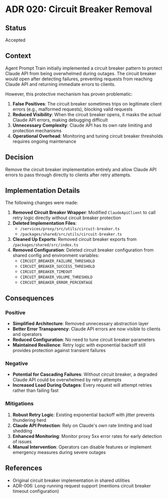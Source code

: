 # ADR 020: Circuit Breaker Removal

## Status

Accepted

## Context

Agent Prompt Train initially implemented a circuit breaker pattern to protect Claude API from being overwhelmed during outages. The circuit breaker would open after detecting failures, preventing requests from reaching Claude API and returning immediate errors to clients.

However, this protective mechanism has proven problematic:

1. **False Positives**: The circuit breaker sometimes trips on legitimate client errors (e.g., malformed requests), blocking valid requests
2. **Reduced Visibility**: When the circuit breaker opens, it masks the actual Claude API errors, making debugging difficult
3. **Unnecessary Complexity**: Claude API has its own rate limiting and protection mechanisms
4. **Operational Overhead**: Monitoring and tuning circuit breaker thresholds requires ongoing maintenance

## Decision

Remove the circuit breaker implementation entirely and allow Claude API errors to pass through directly to clients after retry attempts.

## Implementation Details

The following changes were made:

1. **Removed Circuit Breaker Wrapper**: Modified `ClaudeApiClient` to call retry logic directly without circuit breaker protection
2. **Deleted Implementation Files**:
   - `/services/proxy/src/utils/circuit-breaker.ts`
   - `/packages/shared/src/utils/circuit-breaker.ts`
3. **Cleaned Up Exports**: Removed circuit breaker exports from `/packages/shared/src/index.ts`
4. **Removed Configuration**: Deleted circuit breaker configuration from shared config and environment variables:
   - `CIRCUIT_BREAKER_FAILURE_THRESHOLD`
   - `CIRCUIT_BREAKER_SUCCESS_THRESHOLD`
   - `CIRCUIT_BREAKER_TIMEOUT`
   - `CIRCUIT_BREAKER_VOLUME_THRESHOLD`
   - `CIRCUIT_BREAKER_ERROR_PERCENTAGE`

## Consequences

### Positive

- **Simplified Architecture**: Removed unnecessary abstraction layer
- **Better Error Transparency**: Claude API errors are now visible to clients and operators
- **Reduced Configuration**: No need to tune circuit breaker parameters
- **Maintained Resilience**: Retry logic with exponential backoff still provides protection against transient failures

### Negative

- **Potential for Cascading Failures**: Without circuit breaker, a degraded Claude API could be overwhelmed by retry attempts
- **Increased Load During Outages**: Every request will attempt retries rather than failing fast

### Mitigations

1. **Robust Retry Logic**: Existing exponential backoff with jitter prevents thundering herd
2. **Claude API Protection**: Rely on Claude's own rate limiting and load shedding
3. **Enhanced Monitoring**: Monitor proxy 5xx error rates for early detection of issues
4. **Manual Intervention**: Operators can disable features or implement emergency measures during severe outages

## References

- Original circuit breaker implementation in shared utilities
- ADR-006: Long-running request support (mentions circuit breaker timeout configuration)
